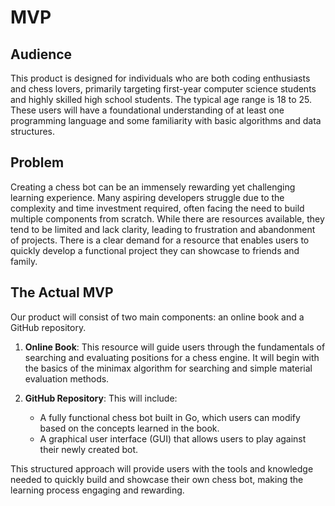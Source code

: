 # MVP

## Audience

This product is designed for individuals who are both coding enthusiasts and chess lovers, primarily targeting first-year computer science students and highly skilled high school students. The typical age range is 18 to 25. These users will have a foundational understanding of at least one programming language and some familiarity with basic algorithms and data structures.

## Problem

Creating a chess bot can be an immensely rewarding yet challenging learning experience. Many aspiring developers struggle due to the complexity and time investment required, often facing the need to build multiple components from scratch. While there are resources available, they tend to be limited and lack clarity, leading to frustration and abandonment of projects. There is a clear demand for a resource that enables users to quickly develop a functional project they can showcase to friends and family.

## The Actual MVP

Our product will consist of two main components: an online book and a GitHub repository. 

1. **Online Book**: This resource will guide users through the fundamentals of searching and evaluating positions for a chess engine. It will begin with the basics of the minimax algorithm for searching and simple material evaluation methods.

2. **GitHub Repository**: This will include:
   - A fully functional chess bot built in Go, which users can modify based on the concepts learned in the book.
   - A graphical user interface (GUI) that allows users to play against their newly created bot.

This structured approach will provide users with the tools and knowledge needed to quickly build and showcase their own chess bot, making the learning process engaging and rewarding.

